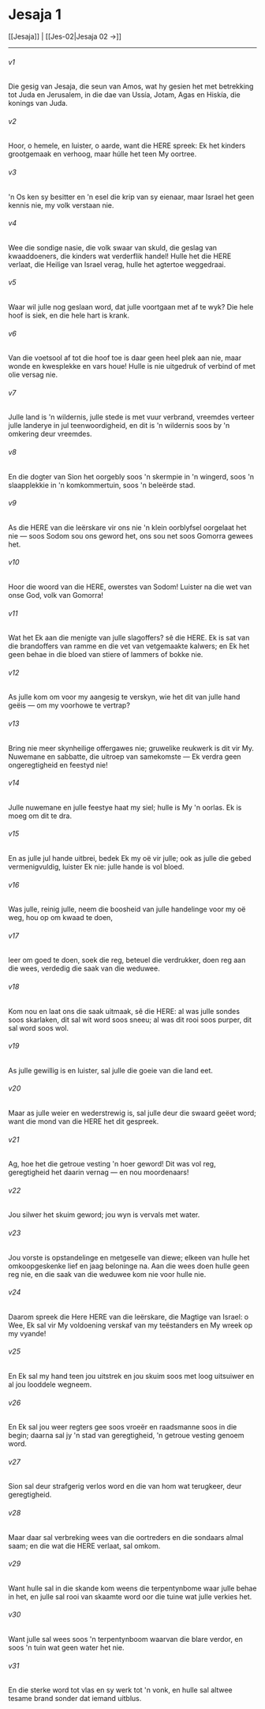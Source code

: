 # Jesaja 1

[[Jesaja]] | [[Jes-02|Jesaja 02 →]]
***

###### v1
Die gesig van Jesaja, die seun van Amos, wat hy gesien het met betrekking tot Juda en Jerusalem, in die dae van Ussía, Jotam, Agas en Hiskía, die konings van Juda. 
###### v2
Hoor, o hemele, en luister, o aarde, want die HERE spreek: Ek het kinders grootgemaak en verhoog, maar húlle het teen My oortree. 
###### v3
'n Os ken sy besitter en 'n esel die krip van sy eienaar, maar Israel het geen kennis nie, my volk verstaan nie. 
###### v4
Wee die sondige nasie, die volk swaar van skuld, die geslag van kwaaddoeners, die kinders wat verderflik handel! Hulle het die HERE verlaat, die Heilige van Israel verag, hulle het agtertoe weggedraai. 
###### v5
Waar wil julle nog geslaan word, dat julle voortgaan met af te wyk? Die hele hoof is siek, en die hele hart is krank. 
###### v6
Van die voetsool af tot die hoof toe is daar geen heel plek aan nie, maar wonde en kwesplekke en vars houe! Hulle is nie uitgedruk of verbind of met olie versag nie. 
###### v7
Julle land is 'n wildernis, julle stede is met vuur verbrand, vreemdes verteer julle landerye in jul teenwoordigheid, en dit is 'n wildernis soos by 'n omkering deur vreemdes. 
###### v8
En die dogter van Sion het oorgebly soos 'n skermpie in 'n wingerd, soos 'n slaapplekkie in 'n komkommertuin, soos 'n beleërde stad. 
###### v9
As die HERE van die leërskare vir ons nie 'n klein oorblyfsel oorgelaat het nie — soos Sodom sou ons geword het, ons sou net soos Gomorra gewees het. 
###### v10
Hoor die woord van die HERE, owerstes van Sodom! Luister na die wet van onse God, volk van Gomorra! 
###### v11
Wat het Ek aan die menigte van julle slagoffers? sê die HERE. Ek is sat van die brandoffers van ramme en die vet van vetgemaakte kalwers; en Ek het geen behae in die bloed van stiere of lammers of bokke nie. 
###### v12
As julle kom om voor my aangesig te verskyn, wie het dit van julle hand geëis — om my voorhowe te vertrap? 
###### v13
Bring nie meer skynheilige offergawes nie; gruwelike reukwerk is dit vir My. Nuwemane en sabbatte, die uitroep van samekomste — Ek verdra geen ongeregtigheid en feestyd nie! 
###### v14
Julle nuwemane en julle feestye haat my siel; hulle is My 'n oorlas. Ek is moeg om dit te dra. 
###### v15
En as julle jul hande uitbrei, bedek Ek my oë vir julle; ook as julle die gebed vermenigvuldig, luister Ek nie: julle hande is vol bloed. 
###### v16
Was julle, reinig julle, neem die boosheid van julle handelinge voor my oë weg, hou op om kwaad te doen, 
###### v17
leer om goed te doen, soek die reg, beteuel die verdrukker, doen reg aan die wees, verdedig die saak van die weduwee. 
###### v18
Kom nou en laat ons die saak uitmaak, sê die HERE: al was julle sondes soos skarlaken, dit sal wit word soos sneeu; al was dit rooi soos purper, dit sal word soos wol. 
###### v19
As julle gewillig is en luister, sal julle die goeie van die land eet. 
###### v20
Maar as julle weier en wederstrewig is, sal julle deur die swaard geëet word; want die mond van die HERE het dit gespreek. 
###### v21
Ag, hoe het die getroue vesting 'n hoer geword! Dit was vol reg, geregtigheid het daarin vernag — en nou moordenaars! 
###### v22
Jou silwer het skuim geword; jou wyn is vervals met water. 
###### v23
Jou vorste is opstandelinge en metgeselle van diewe; elkeen van hulle het omkoopgeskenke lief en jaag beloninge na. Aan die wees doen hulle geen reg nie, en die saak van die weduwee kom nie voor hulle nie. 
###### v24
Daarom spreek die Here HERE van die leërskare, die Magtige van Israel: o Wee, Ek sal vir My voldoening verskaf van my teëstanders en My wreek op my vyande! 
###### v25
En Ek sal my hand teen jou uitstrek en jou skuim soos met loog uitsuiwer en al jou looddele wegneem. 
###### v26
En Ek sal jou weer regters gee soos vroeër en raadsmanne soos in die begin; daarna sal jy 'n stad van geregtigheid, 'n getroue vesting genoem word. 
###### v27
Sion sal deur strafgerig verlos word en die van hom wat terugkeer, deur geregtigheid. 
###### v28
Maar daar sal verbreking wees van die oortreders en die sondaars almal saam; en die wat die HERE verlaat, sal omkom. 
###### v29
Want hulle sal in die skande kom weens die terpentynbome waar julle behae in het, en julle sal rooi van skaamte word oor die tuine wat julle verkies het. 
###### v30
Want julle sal wees soos 'n terpentynboom waarvan die blare verdor, en soos 'n tuin wat geen water het nie. 
###### v31
En die sterke word tot vlas en sy werk tot 'n vonk, en hulle sal altwee tesame brand sonder dat iemand uitblus. 
